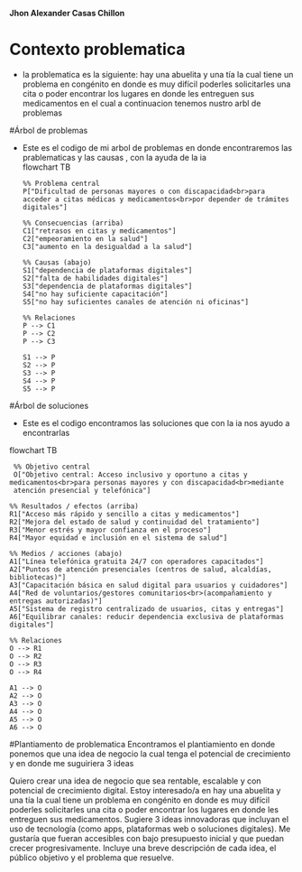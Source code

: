 **Jhon Alexander Casas Chillon**

# Contexto problematica 

* la problematica es la siguiente: hay una abuelita y una tía la cual tiene un problema en congénito en donde es muy difícil poderles solicitarles una cita o poder encontrar los lugares en donde les entreguen sus medicamentos en el cual a continuacion tenemos nustro arbl de problemas 

#Árbol de problemas 

* Este es el codigo de mi arbol de problemas en donde encontraremos las prablematicas y las causas , con la ayuda de la ia  
flowchart TB

      %% Problema central
      P["Dificultad de personas mayores o con discapacidad<br>para acceder a citas médicas y medicamentos<br>por depender de trámites digitales"]

      %% Consecuencias (arriba)
      C1["retrasos en citas y medicamentos"]
      C2["empeoramiento en la salud"]
      C3["aumento en la desigualdad a la salud"]

      %% Causas (abajo)
      S1["dependencia de plataformas digitales"]
      S2["falta de habilidades digitales"]
      S3["dependencia de plataformas digitales"]
      S4["no hay suficiente capacitación"]
      S5["no hay suficientes canales de atención ni oficinas"]

      %% Relaciones
      P --> C1
      P --> C2
      P --> C3

      S1 --> P
      S2 --> P
      S3 --> P
      S4 --> P
      S5 --> P

 
 #Árbol de soluciones 
 * Este es el codigo  encontramos las soluciones que con la ia nos ayudo a encontrarlas

flowchart TB

     %% Objetivo central
     O["Objetivo central: Acceso inclusivo y oportuno a citas y medicamentos<br>para personas mayores y con discapacidad<br>mediante 
     atención presencial y telefónica"]

    %% Resultados / efectos (arriba)
    R1["Acceso más rápido y sencillo a citas y medicamentos"]
    R2["Mejora del estado de salud y continuidad del tratamiento"]
    R3["Menor estrés y mayor confianza en el proceso"]
    R4["Mayor equidad e inclusión en el sistema de salud"]

    %% Medios / acciones (abajo)
    A1["Línea telefónica gratuita 24/7 con operadores capacitados"]
    A2["Puntos de atención presenciales (centros de salud, alcaldías, bibliotecas)"]
    A3["Capacitación básica en salud digital para usuarios y cuidadores"]
    A4["Red de voluntarios/gestores comunitarios<br>(acompañamiento y entregas autorizadas)"]
    A5["Sistema de registro centralizado de usuarios, citas y entregas"]
    A6["Equilibrar canales: reducir dependencia exclusiva de plataformas digitales"]

    %% Relaciones
    O --> R1
    O --> R2
    O --> R3
    O --> R4

    A1 --> O
    A2 --> O
    A3 --> O
    A4 --> O
    A5 --> O
    A6 --> O

#Plantiamento de problematica
Encontramos el plantiamiento en donde ponemos que una idea de negocio la cual tenga el potencial de crecimiento
y en donde me suguiriera 3 ideas

Quiero crear una idea de negocio que sea rentable, escalable y con potencial de crecimiento digital. Estoy interesado/a en hay una abuelita y una tía la cual tiene un problema en congénito en donde es muy difícil poderles solicitarles una cita o poder encontrar los lugares en donde les entreguen sus medicamentos. Sugiere 3 ideas innovadoras que incluyan el uso de tecnología (como apps, plataformas web o soluciones digitales). Me gustaría que fueran accesibles con bajo presupuesto inicial y que puedan crecer progresivamente. Incluye una breve descripción de cada idea, el público objetivo y el problema que resuelve.
          
 



